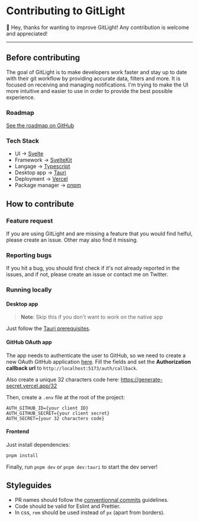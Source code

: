 # Contributing to GitLight

👋 Hey, thanks for wanting to improve GitLight! Any contribution is welcome and appreciated!

---

## Before contributing

The goal of GitLight is to make developers work faster and stay up to date with their git workflow by providing accurate data, filters and more. It is focused on receiving and managing notifications. I'm trying to make the UI more intuitive and easier to use in order to provide the best possible experience.

### Roadmap

[See the roadmap on GitHub](https://github.com/users/colinlienard/projects/1)

### Tech Stack

- UI → [Svelte](https://svelte.dev/)
- Framework → [SvelteKit](https://kit.svelte.dev/)
- Langage → [Typescript](https://www.typescriptlang.org/)
- Desktop app → [Tauri](https://tauri.app/)
- Deployment → [Vercel](https://vercel.com)
- Package manager → [pnpm](https://pnpm.io/)

## How to contribute

### Feature request

If you are using GitLight and are missing a feature that you would find helful, please create an issue. Other may also find it missing.

### Reporting bugs

If you hit a bug, you should first check if it's not already reported in the issues, and if not, please create an issue or contact me on Twitter.

### Running locally

#### Desktop app

> **Note**: Skip this if you don't want to work on the native app

Just follow the [Tauri prerequisites](https://tauri.app/v1/guides/getting-started/prerequisites).

#### GitHub OAuth app

The app needs to authenticate the user to GitHub, so we need to create a new OAuth GitHub application [here](https://github.com/settings/applications/new). Fill the fields and set the **Authorization callback url** to `http://localhost:5173/auth/callback`.

Also create a unique 32 characters code here: https://generate-secret.vercel.app/32

Then, create a `.env` file at the root of the project:

```.env
AUTH_GITHUB_ID={your client ID}
AUTH_GITHUB_SECRET={your client secret}
AUTH_SECRET={your 32 characters code}
```

#### Frontend

Just install dependencies:

```bash
pnpm install
```

Finally, run `pnpm dev` or `pnpm dev:tauri` to start the dev server!

## Styleguides

- PR names should follow the [conventionnal commits](https://www.conventionalcommits.org/en/v1.0.0/) guidelines.
- Code should be valid for Eslint and Prettier.
- In css, `rem` should be used instead of `px` (apart from borders).
